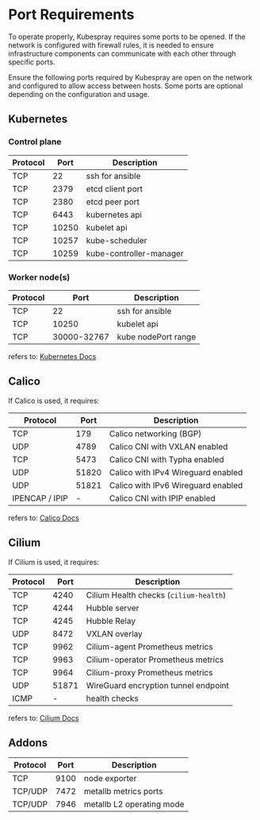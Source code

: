 # Port Requirements

To operate properly, Kubespray requires some ports to be opened. If the network is configured with firewall rules, it is needed to ensure infrastructure components can communicate with each other through specific ports.

Ensure the following ports required by Kubespray are open on the network and configured to allow access between hosts. Some ports are optional depending on the configuration and usage.

## Kubernetes

### Control plane

| Protocol | Port   | Description     |
|----------|--------| ------------    |
| TCP      | 22     | ssh for ansible |
| TCP      | 2379   | etcd client port|
| TCP      | 2380   | etcd peer port  |
| TCP      | 6443   | kubernetes api  |
| TCP      | 10250  | kubelet api     |
| TCP      | 10257  | kube-scheduler  |
| TCP      | 10259  | kube-controller-manager  |

### Worker node(s)

| Protocol | Port       | Description     |
|----------|--------    | ------------    |
| TCP      | 22         | ssh for ansible |
| TCP      | 10250      | kubelet api     |
| TCP      | 30000-32767| kube nodePort range |

refers to: [Kubernetes Docs](https://kubernetes.io/docs/reference/networking/ports-and-protocols/)

## Calico

If Calico is used, it requires:

| Protocol | Port       | Description   |
|----------|--------    | ------------  |
| TCP      | 179        | Calico networking (BGP) |
| UDP      | 4789       | Calico CNI with VXLAN enabled |
| TCP      | 5473       | Calico CNI with Typha enabled  |
| UDP      | 51820      | Calico with IPv4 Wireguard enabled |
| UDP      | 51821      | Calico with IPv6 Wireguard enabled |
| IPENCAP / IPIP | -    | Calico CNI with IPIP enabled  |

refers to: [Calico Docs](https://docs.tigera.io/calico/latest/getting-started/kubernetes/requirements#network-requirements)

## Cilium

If Cilium is used, it requires:

| Protocol | Port     | Description   |
|----------|--------  | ------------  |
| TCP      | 4240     | Cilium Health checks (``cilium-health``)  |
| TCP      | 4244     | Hubble server  |
| TCP      | 4245     | Hubble Relay  |
| UDP      | 8472     | VXLAN overlay  |
| TCP      | 9962     | Cilium-agent Prometheus metrics  |
| TCP      | 9963     | Cilium-operator Prometheus metrics  |
| TCP      | 9964     | Cilium-proxy Prometheus metrics  |
| UDP      | 51871    | WireGuard encryption tunnel endpoint  |
| ICMP     | -        | health checks  |

refers to: [Cilium Docs](https://docs.cilium.io/en/v1.13/operations/system_requirements/)

## Addons

| Protocol | Port       | Description   |
|----------|--------    | ------------  |
| TCP      | 9100       | node exporter |
| TCP/UDP  | 7472       | metallb metrics ports |
| TCP/UDP  | 7946       | metallb L2 operating mode |
